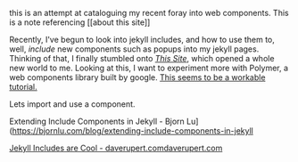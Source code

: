 ---
---

this is an attempt at cataloguing my recent foray into web components. 
This is a note referencing [[about this site]]


Recently, I've begun to look into jekyll includes, and how to use them to, well, *include* new components such as popups into my jekyll pages.
Thinking of that, I finally stumbled onto [*This Site*](https://daverupert.com/2017/07/jekyll-includes-are-cool/), which opened a whole new world to me.
Looking at this, I want to experiment more with Polymer, a web components library built by google.
[This seems to be a workable tutorial.](https://blog.webjeda.com/integrate-polymer-jekyll/)

Lets import and use a component.

Extending Include Components in Jekyll - Bjorn Lu](https://bjornlu.com/blog/extending-include-components-in-jekyll

[Jekyll Includes are Cool - daverupert.comdaverupert.com](https://daverupert.com/2017/07/jekyll-includes-are-cool/)



<interesting></interesting>